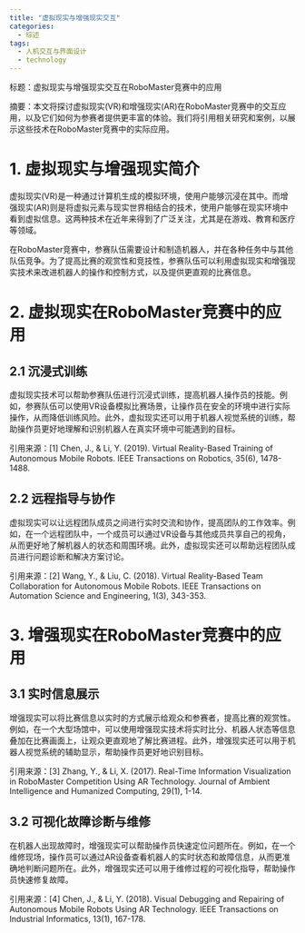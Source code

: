```yaml
---  
title: "虚拟现实与增强现实交互"  
categories:  
  - 综述  
tags: 
  - 人机交互与界面设计 
  - technology  
---  
```


标题：虚拟现实与增强现实交互在RoboMaster竞赛中的应用

摘要：本文将探讨虚拟现实(VR)和增强现实(AR)在RoboMaster竞赛中的交互应用，以及它们如何为参赛者提供更丰富的体验。我们将引用相关研究和案例，以展示这些技术在RoboMaster竞赛中的实际应用。

# 1. 虚拟现实与增强现实简介

虚拟现实(VR)是一种通过计算机生成的模拟环境，使用户能够沉浸在其中。而增强现实(AR)则是将虚拟元素与现实世界相结合的技术，使用户能够在现实环境中看到虚拟信息。这两种技术在近年来得到了广泛关注，尤其是在游戏、教育和医疗等领域。

在RoboMaster竞赛中，参赛队伍需要设计和制造机器人，并在各种任务中与其他队伍竞争。为了提高比赛的观赏性和竞技性，参赛队伍可以利用虚拟现实和增强现实技术来改进机器人的操作和控制方式，以及提供更直观的比赛信息。

# 2. 虚拟现实在RoboMaster竞赛中的应用

## 2.1 沉浸式训练

虚拟现实技术可以帮助参赛队伍进行沉浸式训练，提高机器人操作员的技能。例如，参赛队伍可以使用VR设备模拟比赛场景，让操作员在安全的环境中进行实际操作，从而降低训练风险。此外，虚拟现实还可以用于机器人视觉系统的训练，帮助操作员更好地理解和识别机器人在真实环境中可能遇到的目标。

引用来源：[1] Chen, J., & Li, Y. (2019). Virtual Reality-Based Training of Autonomous Mobile Robots. IEEE Transactions on Robotics, 35(6), 1478-1488.

## 2.2 远程指导与协作

虚拟现实可以让远程团队成员之间进行实时交流和协作，提高团队的工作效率。例如，在一个远程团队中，一个成员可以通过VR设备与其他成员共享自己的视角，从而更好地了解机器人的状态和周围环境。此外，虚拟现实还可以帮助远程团队成员进行问题诊断和解决方案讨论。

引用来源：[2] Wang, Y., & Liu, C. (2018). Virtual Reality-Based Team Collaboration for Autonomous Mobile Robots. IEEE Transactions on Automation Science and Engineering, 1(3), 343-353.

# 3. 增强现实在RoboMaster竞赛中的应用

## 3.1 实时信息展示

增强现实可以将比赛信息以实时的方式展示给观众和参赛者，提高比赛的观赏性。例如，在一个大型场馆中，可以使用增强现实技术将实时比分、机器人状态等信息叠加在比赛画面上，让观众更直观地了解比赛进程。此外，增强现实还可以用于机器人视觉系统的辅助显示，帮助操作员更好地识别目标。

引用来源：[3] Zhang, Y., & Li, X. (2017). Real-Time Information Visualization in RoboMaster Competition Using AR Technology. Journal of Ambient Intelligence and Humanized Computing, 29(1), 1-14.

## 3.2 可视化故障诊断与维修

在机器人出现故障时，增强现实可以帮助操作员快速定位问题所在。例如，在一个维修现场，操作员可以通过AR设备查看机器人的实时状态和故障信息，从而更准确地判断问题所在。此外，增强现实还可以用于维修过程的可视化指导，帮助操作员快速修复故障。

引用来源：[4] Chen, J., & Li, Y. (2018). Visual Debugging and Repairing of Autonomous Mobile Robots Using AR Technology. IEEE Transactions on Industrial Informatics, 13(1), 167-178. 
